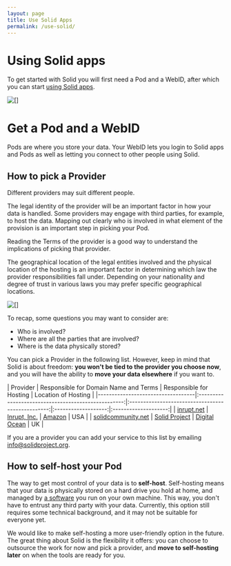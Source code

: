 ```yaml
---
layout: page
title: Use Solid Apps
permalink: /use-solid/
---
```


# Using Solid apps
To get started with Solid you will first need a Pod and a WebID, after which you can start [using Solid apps]({{site.baseUrl}}/use-solid/apps). 

<img class="illustration" src="{{site.baseUrl}}/assets/img/use-solid/apps.svg" alt="[]"/>

# Get a Pod and a WebID
Pods are where you store your data. Your WebID lets you login to Solid apps and Pods as well as letting you connect to other people using Solid.

## How to pick a Provider

Different providers may suit different people.

The legal identity of the provider will be an important factor in how your data is handled. Some providers may engage with third parties, for example, to host the data. Mapping out clearly who is involved in what element of the provision is an important step in picking your Pod.

Reading the Terms of the provider is a good way to understand the implications of picking that provider.

The geographical location of the legal entities involved and the physical location of the hosting is an important factor in determining which law the provider responsibilities fall under. Depending on your nationality and degree of trust in various laws you may prefer specific geographical locations.

<img class="illustration" src="{{site.baseurl}}/assets/img/single-sign-on.svg" alt="[]" />

To recap, some questions you may want to consider are:
-	Who is involved?
-	Where are all the parties that are involved?
-	Where is the data physically stored?

You can pick a Provider in the following list. However, keep in mind that Solid is about freedom: **you won't be tied to the provider you choose now**, and you will have the ability to **move your data elsewhere** if you want to.

| Provider | Responsible for Domain Name and Terms | Responsible for Hosting | Location of Hosting |
|-----------------------------------|:---------------------------------------------------:|:-------------------------------------------------:|:-------------------:|:--------------------:|
| [inrupt.net](https://inrupt.net) | [Inrupt, Inc.](https://inrupt.com/terms-of-service) | [Amazon](https://aws.amazon.com) | USA |
| [solidcommunity.net](https://solidcommunity.net/) | [Solid Project](https://github.com/solid/solidcommunity.net_operations) | [Digital Ocean](https://www.digitalocean.com) | UK |

If you are a provider you can add your service to this list by emailing [info@solidproject.org](mailto:info@solidproject.org).

## How to self-host your Pod

The way to get most control of your data is to **self-host**. Self-hosting means that your data is physically stored on a hard drive you hold at home, and managed by [a software](/for-developers/pod-server) you run on your own machine. This way, you don't have to entrust any third party with your data. Currently, this option still requires some technical background, and it may not be suitable for everyone yet.

We would like to make self-hosting a more user-friendly option in the future. The great thing about Solid is the flexibility it offers: you can choose to outsource the work for now and pick a provider, and **move to self-hosting later** on when the tools are ready for you.
